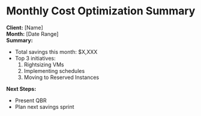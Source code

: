 # Monthly Cost Optimization Summary

**Client:** [Name]  
**Month:** [Date Range]  
**Summary:**  
- Total savings this month: $X,XXX  
- Top 3 initiatives:  
  1. Rightsizing VMs  
  2. Implementing schedules  
  3. Moving to Reserved Instances

**Next Steps:**  
- Present QBR  
- Plan next savings sprint
